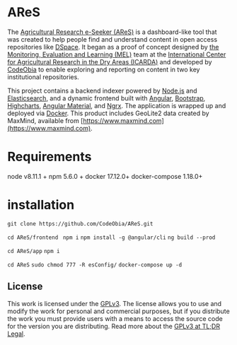 # AReS

The [Agricultural Research e-Seeker (AReS)](https://cgspace.cgiar.org/explorer/) is a dashboard-like tool that was created to help people find and understand content in open access repositories like [DSpace](https://duraspace.org/dspace). It began as a proof of concept designed by [the Monitoring, Evaluation and Learning (MEL)](https://mel.cgiar.org) team at the [International Center for Agricultural Research in the Dry Areas (ICARDA)](https://www.icarda.org)  and developed by [CodeObia](http://codeobia.com/) to enable exploring and reporting on content in two key institutional repositories.

This project contains a backend indexer powered by [Node.js](https://nodejs.org/) and [Elasticsearch](https://www.elastic.co), and a dynamic frontend built with [Angular](https://angular.io), [Bootstrap](https://getbootstrap.com), [Highcharts](https://www.highcharts.com/), [Angular Material](https://material.angular.io/), and [Ngrx](https://ngrx.io/). The application is wrapped up and deployed via [Docker](https://www.docker.com/). This product includes GeoLite2 data created by MaxMind, available from [https://www.maxmind.com](https://www.maxmind.com).


# Requirements 
  node v8.11.1 +
  npm 5.6.0 +
  docker 17.12.0+
  docker-compose 1.18.0+
  
# installation 

`git clone https://github.com/CodeObia/AReS.git`

`cd AReS/frontend `
`npm i`
`npm install -g @angular/cli`
`ng build --prod `

`cd AReS/app`
`npm i`

`cd AReS`
`sudo chmod 777 -R esConfig/`
`docker-compose up -d`

## License

This work is licensed under the [GPLv3](https://www.gnu.org/licenses/gpl-3.0.en.html). The license allows you to use and modify the work for personal and commercial purposes, but if you distribute the work you must provide users with a means to access the source code for the version you are distributing. Read more about the [GPLv3 at TL;DR Legal](<https://tldrlegal.com/license/gnu-general-public-license-v3-(gpl-3)>).
